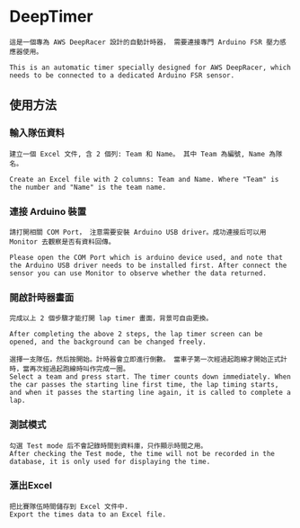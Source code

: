 # DeepTimer
    這是一個專為 AWS DeepRacer 設計的自動計時器， 需要連接專門 Arduino FSR 壓力感應器使用。

    This is an automatic timer specially designed for AWS DeepRacer, which needs to be connected to a dedicated Arduino FSR sensor.
 
## 使用方法

### 輸入隊伍資料
    建立一個 Excel 文件, 含 2 個列: Team 和 Name。 其中 Team 為編號, Name 為隊名。

    Create an Excel file with 2 columns: Team and Name. Where "Team" is the number and "Name" is the team name.

### 連接 Arduino 裝置
    請打開相關 COM Port， 注意需要安裝 Arduino USB driver。成功連接后可以用 Monitor 去觀察是否有資料回傳。

    Please open the COM Port which is arduino device used, and note that the Arduino USB driver needs to be installed first. After connect the sensor you can use Monitor to observe whether the data returned.

### 開啟計時器畫面
    完成以上 2 個步驟才能打開 lap timer 畫面，背景可自由更換。

    After completing the above 2 steps, the lap timer screen can be opened, and the background can be changed freely.
    
    選擇一支隊伍，然后按開始。計時器會立即進行倒數。 當車子第一次經過起跑線才開始正式計時，當再次經過起跑線時叫作完成一圈。
    Select a team and press start. The timer counts down immediately. When the car passes the starting line first time, the lap timing starts, and when it passes the starting line again, it is called to complete a lap.

### 測試模式
    勾選 Test mode 后不會記錄時間到資料庫，只作顯示時間之用。
    After checking the Test mode, the time will not be recorded in the database, it is only used for displaying the time.

### 滙出Excel
    把比賽隊伍時間儲存到 Excel 文件中.
    Export the times data to an Excel file.


